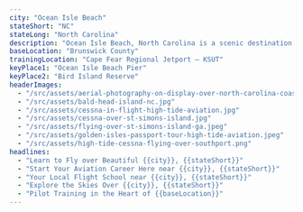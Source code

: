 ```yaml
---
city: "Ocean Isle Beach"
stateShort: "NC"
stateLong: "North Carolina"
description: "Ocean Isle Beach, North Carolina is a scenic destination known for its coastal beauty and regional charm. It offers an unforgettable view from the sky with landmarks like Ocean Isle Beach Pier and Bird Island Reserve, making it a favorite among pilots and air tour guests."
baseLocation: "Brunswick County"
trainingLocation: "Cape Fear Regional Jetport – KSUT"
keyPlace1: "Ocean Isle Beach Pier"
keyPlace2: "Bird Island Reserve"
headerImages:
  - "/src/assets/aerial-photography-on-display-over-north-carolina-coast.webp"
  - "/src/assets/bald-head-island-nc.jpg"
  - "/src/assets/cessna-in-flight-high-tide-aviation.jpg"
  - "/src/assets/cessna-over-st-simons-island.jpg"
  - "/src/assets/flying-over-st-simons-island-ga.jpeg"
  - "/src/assets/golden-isles-passport-tour-high-tide-aviation.jpeg"
  - "/src/assets/high-tide-cessna-flying-over-southport.png"
headlines:
  - "Learn to Fly over Beautiful {{city}}, {{stateShort}}"
  - "Start Your Aviation Career Here near {{city}}, {{stateShort}}"
  - "Your Local Flight School near {{city}}, {{stateShort}}"
  - "Explore the Skies Over {{city}}, {{stateShort}}"
  - "Pilot Training in the Heart of {{baseLocation}}"
---
```

